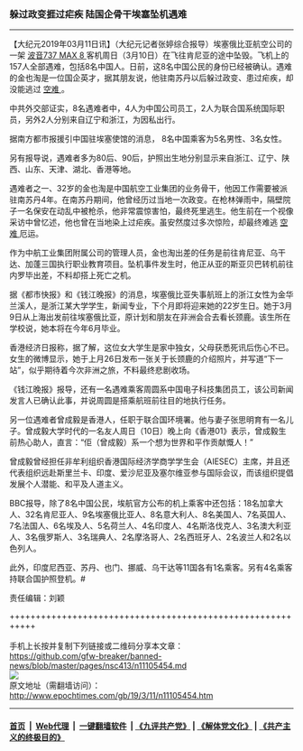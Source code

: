 ### 躲过政变捱过疟疾 陆国企骨干埃塞坠机遇难
------------------------

<p>
 【大纪元2019年03月11日讯】（大纪元记者张婷综合报导）埃塞俄比亚航空公司的一架
 <a href="http://www.epochtimes.com/gb/tag/%E6%B3%A2%E9%9F%B3737-max-8.html">
  波音737 MAX 8
 </a>
 客机周日（3月10日）在飞往肯尼亚的途中坠毁。飞机上的157人全部遇难，包括8名中国人。日前，这8名中国公民的身份已经被确认。遇难的金也淘是一位国企英才，据其朋友说，他驻南苏丹以后躲过政变、患过疟疾，却没能逃过
 <a href="http://www.epochtimes.com/gb/tag/%E7%A9%BA%E9%9A%BE.html">
  空难
 </a>
 。
</p>
<p>
 中共外交部证实，8名遇难者中，4人为中国公司员工，2人为联合国系统国际职员，另外2人分别来自辽宁和浙江，为因私出行。
</p>
<p>
 据南方都市报援引中国驻埃塞使馆的消息， 8名中国乘客为5名男性、3名女性。
</p>
<p>
 另有报导说，遇难者多为80后、90后，护照出生地分别显示来自浙江、辽宁、陕西、山东、天津、湖北、香港等地。
</p>
<p>
 遇难者之一、32岁的金也淘是中国航空工业集团的业务骨干，他因工作需要被派驻南苏丹4年。在南苏丹期间，他曾经历过当地一次政变。在枪林弹雨中，隔壁院子一名保安在动乱中被枪杀，他非常震惊害怕，最终死里逃生。他生前在一个视像采访中曾忆述，他也曾在当地染上过疟疾。虽安然度过多次惊险，却最终难逃
 <a href="http://www.epochtimes.com/gb/tag/%E7%A9%BA%E9%9A%BE.html">
  空难
 </a>
 厄运。
</p>
<p>
 作为中航工业集团附属公司的管理人员，金也淘出差的任务是前往肯尼亚、乌干达、加蓬三国执行职业教育项目。坠机事件发生时，他正从亚的斯亚贝巴转机前往内罗毕出差，不料却搭上死亡之机。
</p>
<p>
 据《都市快报》和《钱江晚报》的消息，埃塞俄比亚失事航班上的浙江女性为金华兰溪人，是浙江某大学学生，新闻专业，下个月即将迎来她的22岁生日。她于3月9日从上海出发前往埃塞俄比亚，原计划和朋友在非洲会合去看长颈鹿。该生所在学校说，她本将在今年6月毕业。
</p>
<p>
 香港经济日报称，据了解，这位女大学生是家中独女，父母获悉死讯后伤心不已。女生的微博显示，她于上月26日发布一张关于长颈鹿的介绍照片，并写道“下一站”，似乎期待着今次非洲之旅，不料最终悲剧收场。
</p>
<p>
 《钱江晚报》报导，还有一名遇难乘客周圆系中国电子科技集团员工，该公司新闻发言人已确认此事，并说周圆是搭乘航班前往目的地执行任务。
</p>
<p>
 另一位遇难者曾成毅是香港人，任职于联合国环境署。他与妻子张思明育有一名儿子。曾成毅大学时代的一名友人周日（10日）晚上向《香港01》表示，曾成毅生前热心助人，直言：“佢（曾成毅）系一个想为世界和平作贡献慨人！”
</p>
<p>
 曾成毅曾经担任非牟利组织香港国际经济学商学学生会（AIESEC）主席，并且还代表组织远赴斯里兰卡、印度、爱沙尼亚及塞尔维亚参与国际会议，而该组织提倡发展个人潜能、和平及人道主义。
</p>
<p>
 BBC报导，除了8名中国公民，埃航官方公布的机上乘客中还包括：18名加拿大人、32名肯尼亚人、9名埃塞俄比亚人、8名意大利人、8名美国人、7名英国人、7名法国人、6名埃及人、5名荷兰人、4名印度人、4名斯洛伐克人、3名澳大利亚人、3名俄罗斯人、3名瑞典人、2名摩洛哥人、2名西班牙人、2名波兰人和2名以色列人。
</p>
<p>
 此外，印度尼西亚、苏丹、也门、挪威、乌干达等11国各有1名乘客。另有4名乘客持联合国护照登机。#
</p>
<p>
 责任编辑：刘颖
</p>

+++++++++++++++++++++++++++++++++++++++++++++++++++++++++++<br/><br/>
手机上长按并复制下列链接或二维码分享本文章：<br/>
https://github.com/gfw-breaker/banned-news/blob/master/pages/nsc413/n11105454.md <br/>
<a href='https://github.com/gfw-breaker/banned-news/blob/master/pages/nsc413/n11105454.md'><img src='https://github.com/gfw-breaker/banned-news/blob/master/pages/nsc413/n11105454.md.png'/></a> <br/>
原文地址（需翻墙访问）：http://www.epochtimes.com/gb/19/3/11/n11105454.htm


------------------------
#### [首页](https://github.com/gfw-breaker/banned-news/blob/master/README.md) &nbsp;|&nbsp; [Web代理](https://github.com/labour-camp/helloworld) &nbsp;|&nbsp; [一键翻墙软件](https://github.com/gfw-breaker/nogfw/blob/master/README.md) &nbsp;| [《九评共产党》](https://github.com/gfw-breaker/9ping.md/blob/master/README.md#九评之一评共产党是什么) | [《解体党文化》](https://github.com/gfw-breaker/jtdwh.md/blob/master/README.md) | [《共产主义的终极目的》](https://github.com/gfw-breaker/gczydzjmd.md/blob/master/README.md)

